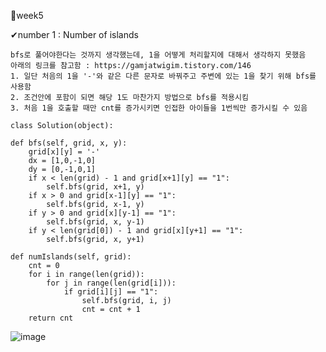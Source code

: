 📝week5

✔number 1 : Number of islands

    bfs로 풀어야한다는 것까지 생각했는데, 1을 어떻게 처리할지에 대해서 생각하지 못했음
    아래의 링크를 참고함 : https://gamjatwigim.tistory.com/146
    1. 일단 처음의 1을 '-'와 같은 다른 문자로 바꿔주고 주변에 있는 1을 찾기 위해 bfs를 사용함
    2. 조건안에 포함이 되면 해당 1도 마찬가지 방법으로 bfs를 적용시킴
    3. 처음 1을 호출할 때만 cnt를 증가시키면 인접한 아이들을 1번씩만 증가시킬 수 있음
    
    class Solution(object):

    def bfs(self, grid, x, y):
        grid[x][y] = '-'
        dx = [1,0,-1,0]
        dy = [0,-1,0,1]
        if x < len(grid) - 1 and grid[x+1][y] == "1":
            self.bfs(grid, x+1, y)
        if x > 0 and grid[x-1][y] == "1":
            self.bfs(grid, x-1, y)
        if y > 0 and grid[x][y-1] == "1":
            self.bfs(grid, x, y-1)
        if y < len(grid[0]) - 1 and grid[x][y+1] == "1":
            self.bfs(grid, x, y+1)

    def numIslands(self, grid):
        cnt = 0
        for i in range(len(grid)):
            for j in range(len(grid[i])):
                if grid[i][j] == "1":
                    self.bfs(grid, i, j)
                    cnt = cnt + 1
        return cnt
        
![image](https://user-images.githubusercontent.com/74306759/216358927-4213bb07-a8bb-4fbd-9ee8-54873043dcb8.png)
  
